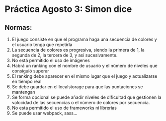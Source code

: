 # Práctica  Agosto 3: Simon dice

## Normas:

1. El juego consiste en que el programa haga una secuencia de colores y el usuario tenga que repetirla
2. La secuencia de colores es progresiva, siendo la primera de 1, la segunda de 2, la tercera de 3, y así sucesivamente.
3. No está permitido el uso de imágenes
4. Habrá un ranking con el nombre de usuario y el número de niveles que consiguió superar
5. El ranking debe aparecer en el mismo lugar que el juego y actualizarse en tiempo real
6. Se debe guardar en el localstorage para que las puntaciones se mantengan
7. Se forma opcional se puede añadir niveles de dificultad que gestionen la valocidad de las secuencias o el número de colores por secuencia.
8. No esta permitido el uso de frameworks ni librerias
9. Se puede usar webpack, sass...
